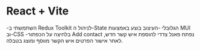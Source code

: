 # React + Vite
-השתמשתי ב Redux Toolkit לניהול ה-State הגלובלי
-העיצוב בוצע באמצעות MUI וב-CSS 
-בלחיצה על הכפתור Add contact נפתח פאנל צדדי להוספת איש קשר חדש,
לאחר אישור הפרטים איש הקשר מווסף ומוצג בטבלה.


